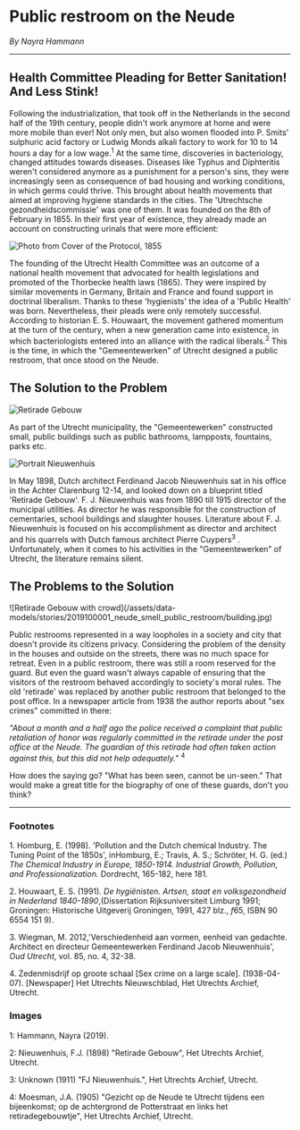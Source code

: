# Public restroom on the Neude

_By Nayra Hammann_

---

## Health Committee Pleading for Better Sanitation! And Less Stink!

Following the industrialization, that took off in the Netherlands in the second half of the 19th century, people didn't work anymore at home and were more mobile than ever! Not only men, but also women flooded into P. Smits' sulphuric acid factory or Ludwig Monds alkali factory to work for 10 to 14 hours a day for a low wage.<sup><utm-source sourceUrl="https://link.springer.com/chapter/10.1007/978-94-017-3253-6_10">1</utm-source></sup> At the same time, discoveries in bacteriology, changed attitudes towards diseases. Diseases like Typhus and Diphteritis weren't considered anymore as a punishment for a person's sins, they were increasingly seen as consequence of bad housing and working conditions, in which germs could thrive. This brought about health movements that aimed at improving hygiene standards in the cities. The 'Utrechtsche gezondheidscommissie' was one of them. It was founded on the 8th of February in 1855. In their first year of existence, they already made an account on constructing urinals that were more efficient:

![Photo from Cover of the Protocol, 1855](/assets/data-models/stories/2019100001_neude_smell_public_restroom/document.jpg)

The founding of the Utrecht Health Committee was an outcome of a national health movement that advocated for health legislations and promoted of the Thorbecke health laws (1865). They were inspired by similar movements in Germany, Britain and France and found support in doctrinal liberalism. Thanks to these 'hygienists' the idea of a 'Public Health' was born. Nevertheless, their pleads were only remotely successful. According to historian E. S. Houwaart, the movement gathered momentum at the turn of the century, when a new generation came into existence, in which bacteriologists entered into an alliance with the radical liberals.<sup><utm-source sourceUrl="https://www.ntvg.nl/artikelen/de-hygi%C3%ABnisten-artsen-staat-en-volksgezondheid-nederland-1840-1890">2</utm-source></sup> This is the time, in which the "Gemeentewerken" of Utrecht designed a public restroom, that once stood on the Neude.

## The Solution to the Problem

![Retirade Gebouw](/assets/data-models/stories/2019100001_neude_smell_public_restroom/blueprint.jpg)

As part of the Utrecht municipality, the "Gemeentewerken" constructed small, public buildings such as public bathrooms, lampposts, fountains, parks etc.

![Portrait Nieuwenhuis](/assets/data-models/stories/2019100001_neude_smell_public_restroom/nieuwenhuis.jpg)

In May 1898, Dutch architect Ferdinand Jacob Nieuwenhuis sat in his office in the Achter Clarenburg 12-14, and looked down on a blueprint titled 'Retirade Gebouw'. F. J. Nieuwenhuis was from 1890 till 1915 director of the municipal utilities. As director he was responsible for the construction of cementaries, school buildings and slaughter houses. Literature about F. J. Nieuwenhuis is focused on his accomplishment as director and architect and his quarrels with Dutch famous architect Pierre Cuypers<sup><utm-source sourceUrl="https://hetutrechtsarchief.nl/collectie/0B2D04FBBC9955F1955E77B85B682938">3</utm-source></sup> . Unfortunately, when it comes to his activities in the "Gemeentewerken" of Utrecht, the literature remains silent.

## The Problems to the Solution

<utm-source sourceUrl="https://hetutrechtsarchief.nl/beeldmateriaal/detail/9c02d521-d87d-53f7-a0c7-9a46e1d9854d">
![Retirade Gebouw with crowd](/assets/data-models/stories/2019100001_neude_smell_public_restroom/building.jpg)
</utm-source>

Public restrooms represented in a way loopholes in a society and city that doesn't provide its citizens privacy. Considering the problem of the density in the houses and outside on the streets, there was no much space for retreat. Even in a public restroom, there was still a room reserved for the guard. But even the guard wasn't always capable of ensuring that the visitors of the restroom behaved accordingly to society's moral rules. The old 'retirade' was replaced by another public restroom that belonged to the post office. In a newspaper article from 1938 the author reports about "sex crimes" committed in there:

_"About a month and a half ago the police received a complaint that public retaliation of honor was regularly committed in the retirade under the post office at the Neude. The guardian of this retirade had often taken action against this, but this did not help adequately."_ <sup><utm-source sourceUrl="https://hetutrechtsarchief.nl/collectie/CDFCBD46EFBB42BFB3080C9811CD161A">4</utm-source></sup>

How does the saying go? "What has been seen, cannot be un-seen." That would make a great title for the biography of one of these guards, don't you think?

---

### Footnotes

1\. Homburg, E. (1998). 'Pollution and the Dutch chemical Industry. The Tuning Point of the 1850s', inHomburg, E.; Travis, A. S.; Schröter, H. G. (ed.) _The Chemical Industry in Europe, 1850-1914. Industrial Growth, Pollution, and Professionalization._ Dordrecht, 165-182, here 181.

2\. Houwaart, E. S. (1991). _De hygiënisten. Artsen, staat en volksgezondheid in Nederland 1840-1890_,(Dissertation Rijksuniversiteit Limburg 1991; Groningen: Historische Uitgeverij Groningen, 1991, 427 blz., *f*65, ISBN 90 6554 151 9).

3\. Wiegman, M. 2012,'Verschiedenheid aan vormen, eenheid van gedachte. Architect en directeur Gemeentewerken Ferdinand Jacob Nieuwenhuis', _Oud Utrecht_, vol. 85, no. 4, 32-38.

4\. Zedenmisdrijf op groote schaal [Sex crime on a large scale]. (1938-04-07). [Newspaper] Het Utrechts Nieuwschblad, Het Utrechts Archief, Utrecht.

### Images

1: Hammann, Nayra (2019).

2: Nieuwenhuis, F.J. (1898) "Retirade Gebouw", Het Utrechts Archief, Utrecht.

3: Unknown (1911) "FJ Nieuwenhuis.", Het Utrechts Archief, Utrecht.

4: Moesman, J.A. (1905) "Gezicht op de Neude te Utrecht tijdens een bijeenkomst; op de achtergrond de Potterstraat en links het retiradegebouwtje", Het Utrechts Archief, Utrecht.
